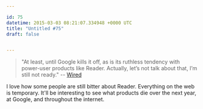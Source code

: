 ```yaml
---

id: 75
datetime: 2015-03-03 08:21:07.334948 +0000 UTC
title: "Untitled #75"
draft: false


---
```


 > "At least, until Google kills it off, as is its ruthless tendency with power-user products like Reader. Actually, let’s not talk about that, I’m still not ready." -- [Wired](http://www.wired.com/2015/03/google-knew-dead-google-still-social-network/)

I love how some people are still bitter about Reader. Everything on the web is temporary. It'll be interesting to see what products die over the next year, at Google, and throughout the internet.
